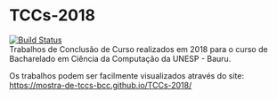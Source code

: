 # TCCs-2018
[![Build Status](https://travis-ci.com/mostra-de-tccs-bcc/TCCs-2018.svg?branch=master)](https://travis-ci.com/mostra-de-tccs-bcc/TCCs-2018)  
Trabalhos de Conclusão de Curso realizados em 2018 para o curso de Bacharelado em Ciência da Computação da UNESP - Bauru.

Os trabalhos podem ser facilmente visualizados através do site: https://mostra-de-tccs-bcc.github.io/TCCs-2018/
